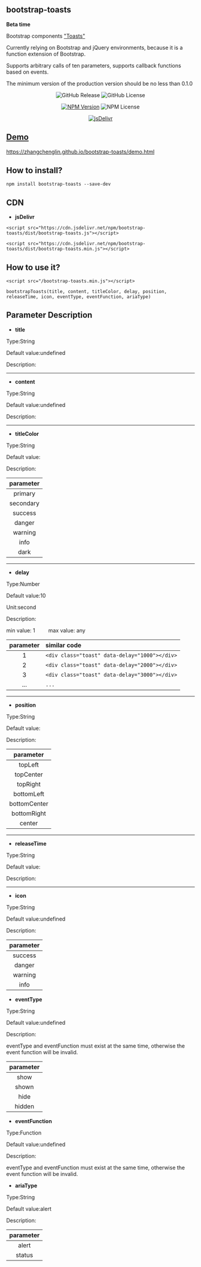 ## bootstrap-toasts

**Beta time**

Bootstrap components <a href="https://getbootstrap.com/docs/4.3/components/toasts/" title="Toasts">"Toasts"</a>

Currently relying on Bootstrap and jQuery environments, because it is a function extension of Bootstrap.

Supports arbitrary calls of ten parameters, supports callback functions based on events.

The minimum version of the production version should be no less than 0.1.0


<p align="center">
<img alt="GitHub Release" src="https://img.shields.io/github/release/zhangchenglin/bootstrap-toasts.svg">
<img alt="GitHub License" src="https://img.shields.io/github/license/zhangchenglin/bootstrap-toasts.svg">
</p>
<p align="center">
<a href="https://www.npmjs.com/package/bootstrap-toasts" target="_blank"><img alt="NPM Version" title="NPM Package" src="https://img.shields.io/npm/v/bootstrap-toasts.svg"></a>
<img alt="NPM License" src="https://img.shields.io/npm/l/bootstrap-toasts.svg">
</p>
<p align="center">
<a href="https://www.jsdelivr.com/package/npm/bootstrap-toasts" target="_blank">
        <img src="https://data.jsdelivr.com/v1/package/npm/bootstrap-toasts/badge?style=rounded" alt="jsDelivr" title="jsDelivr">
</p>

## Demo 

<a href="https://zhangchenglin.github.io/bootstrap-toasts/demo.html" title="_blank" title="DEMO">https://zhangchenglin.github.io/bootstrap-toasts/demo.html</a>


## How to install?
```
npm install bootstrap-toasts --save-dev
```

## CDN
- **jsDelivr**
```
<script src="https://cdn.jsdelivr.net/npm/bootstrap-toasts/dist/bootstrap-toasts.js"></script>
```
```
<script src="https://cdn.jsdelivr.net/npm/bootstrap-toasts/dist/bootstrap-toasts.min.js"></script>
```

## How to use it?
```
<script src="/bootstrap-toasts.min.js"></script>

bootstrapToasts(title, content, titleColor, delay, position, releaseTime, icon, eventType, eventFunction, ariaType)
```


## Parameter Description

- **title**

Type:String

Default value:undefined

Description:

---
- **content**

Type:String

Default value:undefined

Description:

---
- **titleColor**

Type:String

Default value:

Description:

| parameter|
| :-------:| 
| primary  |
| secondary|
| success  |
| danger   |
| warning  |
| info     |
| dark     |

---
- **delay**

Type:Number

Default value:10

Unit:second

Description:

min value: 1 &nbsp;&nbsp;&nbsp;&nbsp;&nbsp;&nbsp;&nbsp;  max value: any

| parameter | similar code |
| :-------: | :---------- |
| 1         |  ```<div class="toast" data-delay="1000"></div>``` |
| 2         |  ```<div class="toast" data-delay="2000"></div>``` |
| 3         |  ```<div class="toast" data-delay="3000"></div>``` |
| ...       |  ```...``` |

---
- **position**

Type:String

Default value:

Description:

| parameter     |
| :-----------: |
| topLeft       |
| topCenter     |
| topRight      |
| bottomLeft    |
| bottomCenter  |
| bottomRight   |
| center        |

---
- **releaseTime**

Type:String

Default value:

Description:

---
- **icon**

Type:String

Default value:undefined

Description:

| parameter |
| :-------: |
| success   |
| danger    |
| warning   |
| info      |

- **eventType**

Type:String

Default value:undefined

Description:

eventType and eventFunction must exist at the same time, otherwise the event function will be invalid.

| parameter |
| :-------: |
| show      |
| shown     |
| hide      |
| hidden    |

- **eventFunction**

Type:Function

Default value:undefined

Description:

eventType and eventFunction must exist at the same time, otherwise the event function will be invalid.

- **ariaType**

Type:String

Default value:alert

Description:

| parameter |
| :-------: |
| alert     |
| status    |

